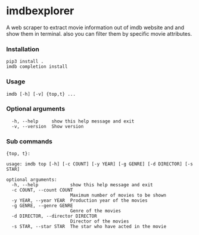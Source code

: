 # imdbexplorer

A web scraper to extract movie information out of imdb website and 
and show them in terminal.
also you can filter them by specific movie attributes.

### Installation
```
pip3 install .
imdb completion install
```

### Usage

```
imdb [-h] [-v] {top,t} ...
```

### Optional arguments
```
  -h, --help     show this help message and exit
  -v, --version  Show version
```

### Sub commands
```
{top, t}:

usage: imdb top [-h] [-c COUNT] [-y YEAR] [-g GENRE] [-d DIRECTOR] [-s STAR]

optional arguments:
  -h, --help            show this help message and exit
  -c COUNT, --count COUNT
                        Maximum number of movies to be shown
  -y YEAR, --year YEAR  Production year of the movies
  -g GENRE, --genre GENRE
                        Genre of the movies
  -d DIRECTOR, --director DIRECTOR
                        Director of the movies
  -s STAR, --star STAR  The star who have acted in the movie
```
